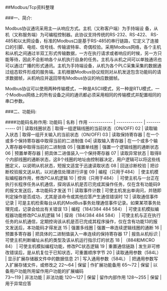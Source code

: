 ##Modbus/Tcp资料整理

###一、简介:

Modbus协议通讯采用主—从响应方式。主机（又称客户端）为手持端设
备，从机（又称服务端）为可编程控制器。此协议支持传统的RS-232、RS-422、
RS-485和以太网设备，标准的Modbus口是基于RS-485的串行链路，它定义了连接口的引脚、电缆、信号线、传输波特率、奇偶校验。采用Modbus网络，各个主机和从机之间通过半双工形式传输数据，一方在执行请求或者响应的时候，另一方只能等待，因此不会影响各个从机执行自身的任务。主机与从机之间可以单独通讯也可以通过广播的形式通讯。主机为手持端设备，从机为各个PLC采集采集的数据通过组态软件形成的服务端。主机根据Modbus协议规则对从机发送包含功能码的请求数据帧，从机响应并返回带有Modbus协议的响应数据帧。


Modbus协议可以使用两种传输模式，一种是ASCII模式，另一种是RTU模式，一个Modbus网络上的所有设备之间的通讯都必须采用相同的传输模式并配置相同的串口参数。

###二、功能码:

####功能码名称作用:
功能码 | 名称 | 作用
------------ | ------------- | ------------
 01 | 读取线圈状态  | 取得一组逻辑线圈的当前状态（ON/OFF) 
 02 | 读取输入状态  | 取得一组开关输入的当前状态（ON/OFF)
 03 | 读取保持寄存器  | 在一个或多个保持寄存器中取得当前的二进制值
 04| 读取输入寄存器  | 在一个或多个输入寄存器中取得当前的二进制值 
 05  | 强置单线圈  | 强置一个逻辑线圈的通断状态
06 | 预置单寄存器  | 把具体二进值装入一个保持寄存器
07  | 读取异常状态  | 取得8个内部线圈的通断状态，这8个线圈的地址由控制器决定，用户逻辑可以将这些线圈定义，以说明从机状态，短报文适宜于迅速读取状态
08  | 回送诊断校验  | 把诊断校验报文送从机，以对通信处理进行评鉴
09 | 编程（只用于484）  | 使主机模拟编程器作用，修改PC从机逻辑
10 | 控询（只用于484）  | 可使主机与一台正在执行长程序任务从机通信，探询该从机是否已完成其操作任务，仅在含有功能码9的报文发送后，本功能码才发送
11  | 读取事件计数  | 可使主机发出单询问，并随即判定操作是否成功，尤其是该命令或其他应答产生通信错误时
12  | 读取通信事件记录  | 可是主机检索每台从机的ModBus事务处理通信事件记录。如果某项事务处理完成，记录会给出有关错误
13 | 编程（184/384 484 584）  | 可使主机模拟编程器功能修改PC从机逻辑 
14  | 探询（184/384 484 584）  | 可使主机与正在执行任务的从机通信，定期控询该从机是否已完成其程序操作，仅在含有功能13的报文发送后，本功能码才得发送
15  | 强置多线圈  | 强置一串连续逻辑线圈的通断
16  | 预置多寄存器  | 把具体的二进制值装入一串连续的保持寄存器
17 | 报告从机标识  | 可使主机判断编址从机的类型及该从机运行指示灯的状态
18  | （884和MICRO 84）  | 可使主机模拟编程功能，修改PC状态逻辑
19 | 重置通信链路  | 发生非可修改错误后，是从机复位于已知状态，可重置顺序字节
20 | 读取通用参数（584L）  | 显示扩展存储器文件中的数据信息 
21  | 写入通用参数（584L）  | 把通用参数写入扩展存储文件，或修改之
22～64   | 保留  | 作扩展功能备用
65～72 | 保留    | 以备用户功能所用留作用户功能的扩展编码  
73～119 | 非法功能  | 非法功能
120～127 | 保留  | 留作内部作用 
128～255 | 保留  | 用于异常应答

